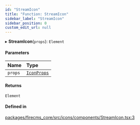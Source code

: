 ```yaml
---
id: "StreamIcon"
title: "Function: StreamIcon"
sidebar_label: "StreamIcon"
sidebar_position: 0
custom_edit_url: null
---
```


▸ **StreamIcon**(`props`): `Element`

#### Parameters

| Name | Type |
| :------ | :------ |
| `props` | [`IconProps`](../types/IconProps.md) |

#### Returns

`Element`

#### Defined in

[packages/firecms_core/src/icons/components/StreamIcon.tsx:3](https://github.com/FireCMSco/firecms/blob/d45f3739/packages/firecms_core/src/icons/components/StreamIcon.tsx#L3)
